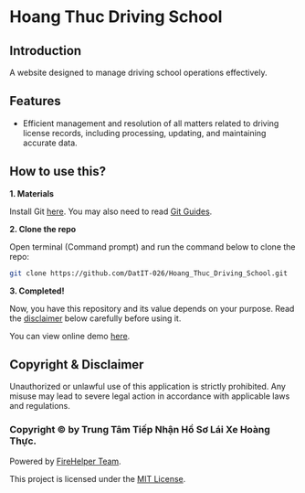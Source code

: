 # Hoang Thuc Driving School

## Introduction
A website designed to manage driving school operations effectively.

## Features
- Efficient management and resolution of all matters related to driving license records, including processing, updating, and maintaining accurate data.

## How to use this?
**1. Materials**

Install Git [here](https://git-scm.com/downloads).
You may also need to read [Git Guides](https://github.com/git-guides/install-git).

**2. Clone the repo**

Open terminal (Command prompt) and run the command below to clone the repo:
   ```bash
   git clone https://github.com/DatIT-026/Hoang_Thuc_Driving_School.git
   ```
**3. Completed!**

Now, you have this repository and its value depends on your purpose.
   Read the [disclaimer](#copyright--disclaimer) below carefully before using it.

You can view online demo [here](https://datit-026.github.io/Hoang_Thuc_Driving_School/).

## Copyright & Disclaimer
Unauthorized or unlawful use of this application is strictly prohibited. Any misuse may lead to severe legal action in accordance with applicable laws and regulations.
### Copyright ©️ by Trung Tâm Tiếp Nhận Hồ Sơ Lái Xe Hoàng Thực. 

Powered by [FireHelper Team](https://www.facebook.com/hanguyentiendat2006).

This project is licensed under the [MIT License](LICENSE).



